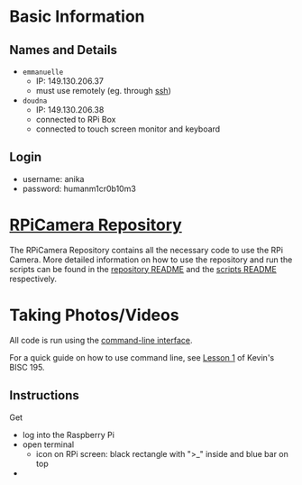 # Basic Information

## Names and Details
- `emmanuelle`
    - IP: 149.130.206.37
    - must use remotely (eg. through [ssh](https://www.raspberrypi.com/documentation/computers/remote-access.html#ssh))
- `doudna`
    - IP: 149.130.206.38
    - connected to RPi Box
    - connected to touch screen monitor and keyboard

## Login
- username: anika
- password: humanm1cr0b10m3

# [RPiCamera Repository](https://github.com/Klepac-Ceraj-Lab/RPiCamera)

The RPiCamera Repository contains all the necessary code to use the RPi Camera. More detailed information on how to use the repository and run the scripts can be found in the [repository README](https://github.com/Klepac-Ceraj-Lab/RPiCamera/blob/main/README.md) and the [scripts README](https://github.com/Klepac-Ceraj-Lab/RPiCamera/blob/main/scripts/README.md) respectively.

# Taking Photos/Videos

All code is run using the [command-line interface](https://en.wikipedia.org/wiki/Command-line_interface).

For a quick guide on how to use command line, see [Lesson 1](http://bisc195.wellesley.edu/lessons/Lesson01/) of Kevin's BISC 195.

## Instructions

Get
- log into the Raspberry Pi
- open terminal
    - icon on RPi screen: black rectangle with ">_" inside and blue bar on top 
- 